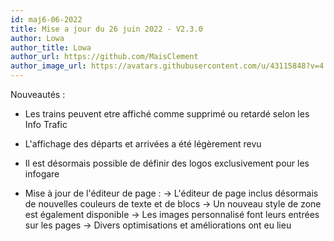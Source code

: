 ```yaml
---
id: maj6-06-2022
title: Mise a jour du 26 juin 2022 - V2.3.0
author: Lowa
author_title: Lowa
author_url: https://github.com/MaisClement
author_image_url: https://avatars.githubusercontent.com/u/43115848?v=4
---
```


Nouveautés :

- Les trains peuvent etre affiché comme supprimé ou retardé selon les Info Trafic
- L'affichage des départs et arrivées a été légèrement revu
- Il est désormais possible de définir des logos exclusivement pour les infogare

- Mise à jour de l'éditeur de page :
    -> L'éditeur de page inclus désormais de nouvelles couleurs de texte et de blocs
    -> Un nouveau style de zone est également disponible
    -> Les images personnalisé font leurs entrées sur les pages
    -> Divers optimisations et améliorations ont eu lieu
